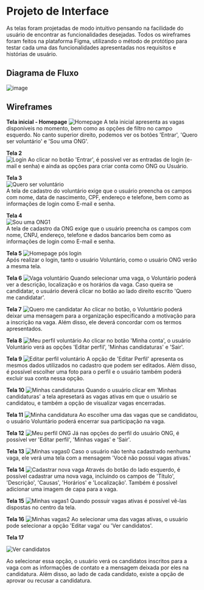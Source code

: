 
# Projeto de Interface
As telas foram projetadas de modo intuitivo pensando na facilidade do usuário de encontrar as funcionalidades desejadas. Todos os wireframes foram feitos na plataforma Figma, utilizando o método de protótipo para testar cada uma das funcionalidades apresentadas nos requisitos e histórias de usuário.

## Diagrama de Fluxo
![image](https://github.com/ICEI-PUC-Minas-PMV-ADS/pmv-ads-2022-2-e2-proj-int-t2-centraldasongs/blob/main/docs/img/Fluxograma%20de%20Dados.jpg)

## Wireframes

**Tela inicial - Homepage**
![Homepage](img/Homepage.jpg)
A tela inicial apresenta as vagas disponíveis no momento, bem como as opções de filtro no campo esquerdo. No canto superior direito, podemos ver os botões 'Entrar', 'Quero ser voluntário' e 'Sou uma ONG'.

**Tela 2**
<br>
![Login](img/Login.jpg)
Ao clicar no botão 'Entrar', é possível ver as entradas de login (e-mail e senha) e ainda as opções para criar conta como ONG ou Usuário.

**Tela 3**
<br>
![Quero ser voluntário](img/Queroservoluntário.jpg)
<br>
A tela de cadastro do voluntário exige que o usuário preencha os campos com nome, data de nascimento, CPF, endereço e telefone, bem como as informações de login como E-mail e senha.

**Tela 4**
<br>
![Sou uma ONG1](img/SouumaONG1.jpg)
<br>
A tela de cadastro da ONG exige que o usuário preencha os campos com nome, CNPJ, endereço, telefone e dados bancarios bem como as informações de login como E-mail e senha.

**Tela 5**
![Homepage pós login](img/Homepagepóslogin.jpg)
<br>
Após realizar o login, tanto o usuário Voluntário, como o usuário ONG verão a mesma tela.

**Tela 6**
![Vaga voluntário](img/Vagavoluntário.jpg)
Quando selecionar uma vaga, o Voluntário poderá ver a descrição, localização e os horários da vaga. Caso queira se candidatar, o usuário deverá clicar no botão ao lado direito escrito 'Quero me candidatar'.

**Tela 7**
![Quero me candidatar](img/Queromecandidatar.jpg)
Ao clicar no botão, o Voluntário poderá deixar uma mensagem para a organização especificando a motivação para a inscrição na vaga. Além disso, ele deverá concordar com os termos apresentados.

**Tela 8**
![Meu perfil voluntário](img/Meuperfilvoluntário.jpg)
Ao clicar no botão 'Minha conta', o usuário Voluntário verá as opções 'Editar perfil', 'Minhas candidaturas' e 'Sair'.

**Tela 9**
![Editar perfil voluntário](img/Editarperfilvoluntário.jpg)
A opção de 'Editar Perfil' apresenta os mesmos dados utilizados no cadastro que podem ser editados. Além disso, é possível escolher uma foto para o perfil e o usuário também poderá excluir sua conta nessa opção.

**Tela 10**
![Minhas candidaturas](img/Minhascandidaturas.jpg)
Quando o usuário clicar em 'Minhas candidaturas' a tela apresetará as vagas ativas em que o usuário se candidatou, e também a opção de visualizar vagas encerradas.

**Tela 11**
![Minha candidatura](img/Minhacandidatura.jpg)
Ao escolher uma das vagas que se candidatou, o usuário Voluntário poderá encerrar sua participação na vaga.

**Tela 12**
![Meu perfil ONG](img/MeuperfilONG.jpg)
Já nas opções do perfil do usuário ONG, é possível ver 'Editar perfil', 'Minhas vagas' e 'Sair'.

**Tela 13**
![Minhas vagas0](img/Minhasvagas0.jpg)
Caso o usuário não tenha cadastrado nenhuma vaga, ele verá uma tela com a mensagem 'Você não possui vagas ativas.'

**Tela 14**
![Cadastrar nova vaga](img/Cadastrarnovavaga.jpg)
Através do botão do lado esquerdo, é possível cadastrar uma nova vaga, incluindo os campos de 'Título', 'Descrição', 'Causas', 'Horários' e 'Localização'. Também é possível adicionar uma imagem de capa para a vaga.

**Tela 15**
![Minhas vagas1](img/Minhasvagas1.jpg)
Quando possuir vagas ativas é possível vê-las dispostas no centro da tela.

**Tela 16**
![Minhas vagas2](img/Minhasvagas2.jpg)
Ao selecionar uma das vagas ativas, o usuário pode selecionar a opção 'Editar vaga' ou 'Ver candidatos'.

**Tela 17**

![Ver candidatos](img/VerCandidatos.PNG)

Ao selecionar essa opção, o usuário verá os candidatos inscritos para a vaga com as informações de contato e a mensagem deixada por eles na candidatura. Além disso, ao lado de cada candidato, existe a opção de aprovar ou recusar a candidatura.
